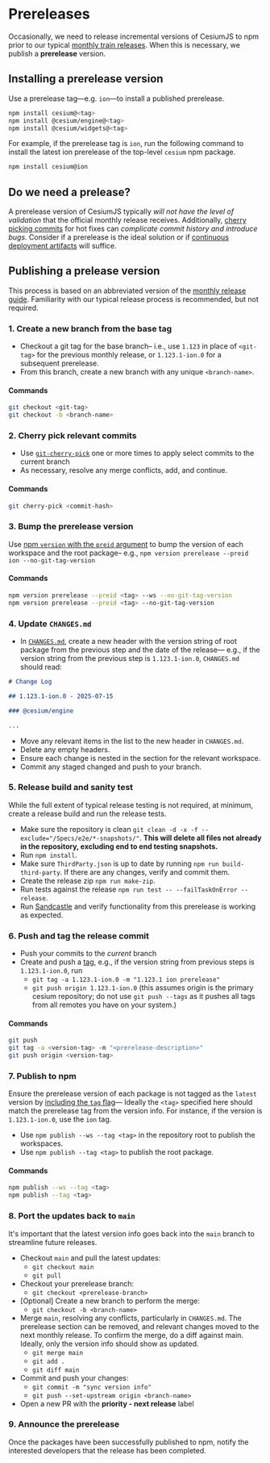 # Prereleases

Occasionally, we need to release incremental versions of CesiumJS to npm prior to our typical [monthly train releases](../README.md). When this is necessary, we publish a **prerelease** version.

## Installing a prerelease version

Use a prerelease tag—e.g. `ion`—to install a published prerelease.

```sh
npm install cesium@<tag>
npm install @cesium/engine@<tag>
npm install @cesium/widgets@<tag>
```

For example, if the prerelease tag is `ion`, run the following command to install the latest ion prerelease of the top-level `cesium` npm package.

```sh
npm install cesium@ion
```

## Do we need a prelease?

A prerelease version of CesiumJS typically _will not have the level of validation_ that the official monthly release receives. Additionally, [cherry picking commits](https://www.atlassian.com/git/tutorials/cherry-pick) for hot fixes can _complicate commit history and introduce bugs_. Consider if a prerelease is the ideal solution or if [continuous deployment artifacts](../../ContinuousIntegration/README.md#continuous-deployment) will suffice.

## Publishing a prelease version

This process is based on an abbreviated version of the [monthly release guide](../README.md). Familiarity with our typical release process is recommended, but not required.

### 1. Create a new branch from the base tag

- Checkout a git tag for the base branch– i.e., use `1.123` in place of `<git-tag>` for the previous monthly release, or `1.123.1-ion.0` for a subsequent prerelease.
- From this branch, create a new branch with any unique `<branch-name>`.

#### Commands

```sh
git checkout <git-tag>
git checkout -b <branch-name>
```

### 2. Cherry pick relevant commits

- Use [`git-cherry-pick`](https://git-scm.com/docs/git-cherry-pick) one or more times to apply select commits to the current branch
- As necessary, resolve any merge conflicts, add, and continue.

#### Commands

```sh
git cherry-pick <commit-hash>
```

### 3. Bump the prerelease version

Use [npm `version` with the `preid` argument](https://docs.npmjs.com/cli/v11/commands/npm-version#preid) to bump the version of each workspace and the root package– e.g., `npm version prerelease --preid ion --no-git-tag-version`

#### Commands

```sh
npm version prerelease --preid <tag> --ws --no-git-tag-version
npm version prerelease --preid <tag> --no-git-tag-version
```

### 4. Update `CHANGES.md`

- In [`CHANGES.md`](../../../CHANGES.md), create a new header with the version string of root package from the previous step and the date of the release— e.g., if the version string from the previous step is `1.123.1-ion.0`, `CHANGES.md` should read:

```md
# Change Log

## 1.123.1-ion.0 - 2025-07-15

### @cesium/engine

...
```

- Move any relevant items in the list to the new header in `CHANGES.md`.
- Delete any empty headers.
- Ensure each change is nested in the section for the relevant workspace.
- Commit any staged changed and push to your branch.

### 5. Release build and sanity test

While the full extent of typical release testing is not required, at minimum, create a release build and run the release tests.

- Make sure the repository is clean `git clean -d -x -f --exclude="/Specs/e2e/*-snapshots/"`. **This will delete all files not already in the repository, excluding end to end testing snapshots.**
- Run `npm install`.
- Make sure `ThirdParty.json` is up to date by running `npm run build-third-party`. If there are any changes, verify and commit them.
- Create the release zip `npm run make-zip`.
- Run tests against the release `npm run test -- --failTaskOnError --release`.
- Run [Sandcastle](http://localhost:8080/Apps/Sandcastle/index.html) and verify functionality from this prerelease is working as expected.

### 6. Push and tag the release commit

- Push your commits to the _current_ branch
- Create and push a [tag](https://git-scm.com/book/en/v2/Git-Basics-Tagging), e.g., if the version string from previous steps is `1.123.1-ion.0`, run
  - `git tag -a 1.123.1-ion.0 -m "1.123.1 ion prerelease"`
  - `git push origin 1.123.1-ion.0` (this assumes origin is the primary cesium repository; do not use `git push --tags` as it pushes all tags from all remotes you have on your system.)

#### Commands

```sh
git push
git tag -a <version-tag> -m "<prerelease-description>"
git push origin <version-tag>
```

### 7. Publish to npm

Ensure the prerelease version of each package is not tagged as the `latest` version by [including the `tag` flag](https://docs.npmjs.com/cli/v11/commands/npm-publish#tag)— Ideally the `<tag>` specified here should match the prerelease tag from the version info. For instance, if the version is `1.123.1-ion.0`, use the `ion` tag.

- Use `npm publish --ws --tag <tag>` in the repository root to publish the workspaces.
- Use `npm publish --tag <tag>` to publish the root package.

#### Commands

```sh
npm publish --ws --tag <tag>
npm publish --tag <tag>
```

### 8. Port the updates back to `main`

It's important that the latest version info goes back into the `main` branch to streamline future releases.

- Checkout `main` and pull the latest updates:
  - `git checkout main`
  - `git pull`
- Checkout your prerelease branch:
  - `git checkout <prerelease-branch>`
- [Optional] Create a new branch to perform the merge:
  - `git checkout -b <branch-name>`
- Merge `main`, resolving any conflicts, particularly in `CHANGES.md`. The prerelease section can be removed, and relevant changes moved to the next monthly release. To confirm the merge, do a diff against main. Ideally, only the version info should show as updated.
  - `git merge main`
  - `git add .`
  - `git diff main`
- Commit and push your changes:
  - `git commit -m "sync version info"`
  - `git push --set-upstream origin <branch-name>`
- Open a new PR with the **priority - next release** label

### 9. Announce the prerelease

Once the packages have been successfully published to npm, notify the interested developers that the release has been completed.
